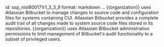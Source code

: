 id: ssp_nist800171r1_3_3_9
format: markdown
...
{{organization}} uses Atlassian Bitbucket to manage changes to source code and configuration files for systems containing CUI. Atlassian Bitbucket provides a complete audit trail of all changes made to system source code files stored in its repositories. {{organization}} uses Atlassian Bitbucket administration permissions to limit management of Bitbucket's audit functionality to a subset of privileged users.


